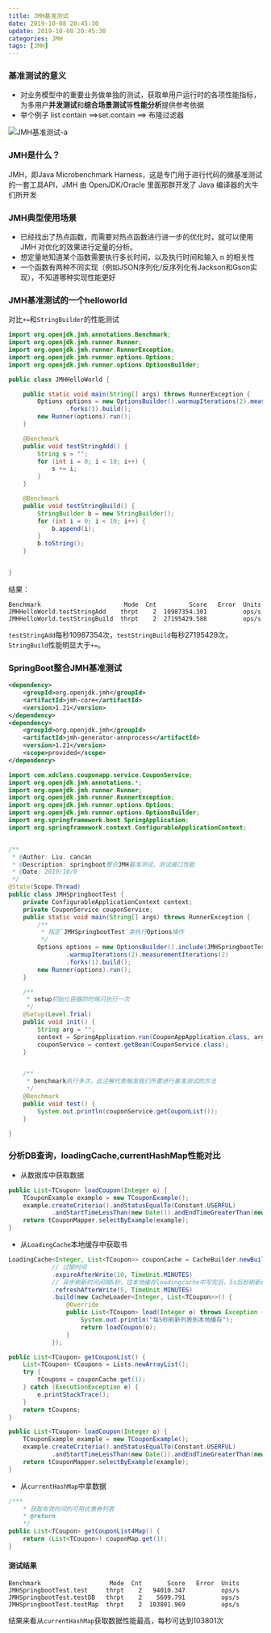 ```yaml
---
title: JMH基准测试
date: 2019-10-08 20:45:30
update: 2019-10-08 20:45:30
categories: JMH
tags: [JMH]
---
```


### 基准测试的意义

* 对业务模型中的重要业务做单独的测试，获取单用户运行时的各项性能指标，为多用户**并发测试**和**综合场景测试**等**性能分析**提供参考依据
* 举个例子 list.contain ==>set.contain ==> 布隆过滤器

![JMH基准测试-a](https://volc1612.gitee.io/blog/images/JMH基准测试/JMH基准测试-a.png)

<!-- more -->

### JMH是什么？
  
JMH，即Java Microbenchmark Harness，这是专门用于进行代码的微基准测试的一套工具API，JMH 由 OpenJDK/Oracle 里面那群开发了 Java 编译器的大牛们所开发

### JMH典型使用场景

* 已经找出了热点函数，而需要对热点函数进行进一步的优化时，就可以使用 JMH 对优化的效果进行定量的分析。
* 想定量地知道某个函数需要执行多长时间，以及执行时间和输入 n 的相关性
* 一个函数有两种不同实现（例如JSON序列化/反序列化有Jackson和Gson实现），不知道哪种实现性能更好


### JMH基准测试的一个helloworld

对比`+=`和`StringBuilder`的性能测试

```java
import org.openjdk.jmh.annotations.Benchmark;
import org.openjdk.jmh.runner.Runner;
import org.openjdk.jmh.runner.RunnerException;
import org.openjdk.jmh.runner.options.Options;
import org.openjdk.jmh.runner.options.OptionsBuilder;

public class JMHHelloWorld {

    public static void main(String[] args) throws RunnerException {
        Options options = new OptionsBuilder().warmupIterations(2).measurementIterations(2)
                .forks(1).build();
        new Runner(options).run();
    }

    @Benchmark
    public void testStringAdd() {
        String s = "";
        for (int i = 0; i < 10; i++) {
            s += i;
        }
    }

    @Benchmark
    public void testStringBuild() {
        StringBuilder b = new StringBuilder();
        for (int i = 0; i < 10; i++) {
            b.append(i);
        }
        b.toString();
    }


}

```

结果：

```
Benchmark                       Mode  Cnt         Score   Error  Units
JMHHelloWorld.testStringAdd    thrpt    2  10987354.301          ops/s
JMHHelloWorld.testStringBuild  thrpt    2  27195429.588          ops/s
```

`testStringAdd`每秒10987354次，`testStringBuild`每秒27195429次，`StringBuild`性能明显大于`+=`。

### SpringBoot整合JMH基准测试


```xml
<dependency>
    <groupId>org.openjdk.jmh</groupId>
    <artifactId>jmh-core</artifactId>
    <version>1.21</version>
</dependency>
<dependency>
    <groupId>org.openjdk.jmh</groupId>
    <artifactId>jmh-generator-annprocess</artifactId>
    <version>1.21</version>
    <scope>provided</scope>
</dependency>
```

```java
import com.xdclass.couponapp.service.CouponService;
import org.openjdk.jmh.annotations.*;
import org.openjdk.jmh.runner.Runner;
import org.openjdk.jmh.runner.RunnerException;
import org.openjdk.jmh.runner.options.Options;
import org.openjdk.jmh.runner.options.OptionsBuilder;
import org.springframework.boot.SpringApplication;
import org.springframework.context.ConfigurableApplicationContext;


/**
 * @Author: Liu, cancan
 * @Description: springboot整合JMH基准测试，测试接口性能
 * @Date: 2019/10/9
 */
@State(Scope.Thread)
public class JMHSpringbootTest {
    private ConfigurableApplicationContext context;
    private CouponService couponService;
    public static void main(String[] args) throws RunnerException {
        /**
         * 指定`JMHSpringbootTest`类执行Options操作
         */
        Options options = new OptionsBuilder().include(JMHSpringbootTest.class.getName() + ".*")
                .warmupIterations(2).measurementIterations(2)
                .forks(1).build();
        new Runner(options).run();
    }

    /**
     * setup初始化容器的时候只执行一次
     */
    @Setup(Level.Trial)
    public void init() {
        String arg = "";
        context = SpringApplication.run(CouponAppApplication.class, arg);
        couponService = context.getBean(CouponService.class);
    }


    /**
     * benchmark执行多次，此注解代表触发我们所要进行基准测试的方法
     */
    @Benchmark
    public void test() {
        System.out.println(couponService.getCouponList());
    }

}

```

### 分析DB查询，loadingCache,currentHashMap性能对比

* 从数据库中获取数据

```java
public List<TCoupon> loadCoupon(Integer o) {
    TCouponExample example = new TCouponExample();
    example.createCriteria().andStatusEqualTo(Constant.USERFUL)
            .andStartTimeLessThan(new Date()).andEndTimeGreaterThan(new Date());
    return tCouponMapper.selectByExample(example);
}
```

* 从`LoadingCache`本地缓存中获取书


```java
LoadingCache<Integer, List<TCoupon>> couponCache = CacheBuilder.newBuilder()
            // 过期时间
            .expireAfterWrite(10, TimeUnit.MINUTES)
            // 异步刷新时间间隔5秒，往本地缓存loadingcache中写完后，5s后秒刷新缓存
            .refreshAfterWrite(5, TimeUnit.MINUTES)
            .build(new CacheLoader<Integer, List<TCoupon>>() {
                @Override
                public List<TCoupon> load(Integer o) throws Exception {
                    System.out.println("每5秒刷新列表到本地缓存");
                    return loadCoupon(o);
                }
            });

public List<TCoupon> getCouponList() {
    List<TCoupon> tCoupons = Lists.newArrayList();
    try {
        tCoupons = couponCache.get(1);
    } catch (ExecutionException e) {
        e.printStackTrace();
    }
    return tCoupons;
}

public List<TCoupon> loadCoupon(Integer o) {
    TCouponExample example = new TCouponExample();
    example.createCriteria().andStatusEqualTo(Constant.USERFUL)
            .andStartTimeLessThan(new Date()).andEndTimeGreaterThan(new Date());
    return tCouponMapper.selectByExample(example);
}
```

* 从`currentHashMap`中拿数据

```java
/***
    * 获取有效时间的可用优惠券列表
    * @return
    */
public List<TCoupon> getCouponList4Map() {
    return (List<TCoupon>) couponMap.get(1);
}
```

#### 测试结果

```
Benchmark                   Mode  Cnt       Score   Error  Units
JMHSpringbootTest.test     thrpt    2   94010.347          ops/s
JMHSpringbootTest.testDB   thrpt    2    5699.791          ops/s
JMHSpringbootTest.testMap  thrpt    2  103801.969          ops/s
```

结果来看从`currentHashMap`获取数据性能最高，每秒可达到103801次